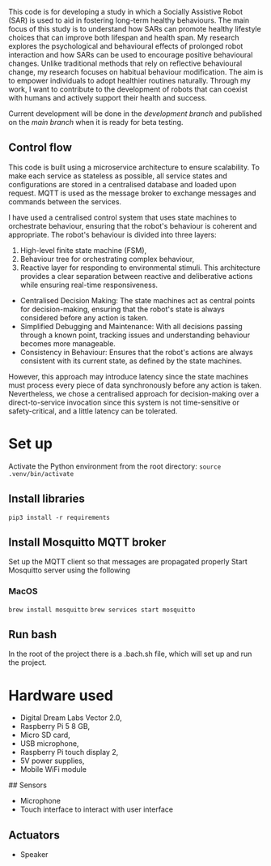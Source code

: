 This code is for developing a study in which a Socially Assistive Robot (SAR) is used to aid in fostering long-term healthy behaviours. The main focus of this study is to understand how SARs can promote healthy lifestyle choices that can improve both lifespan and health span. My research explores the psychological and behavioural effects of prolonged robot interaction and how SARs can be used to encourage positive behavioural changes. Unlike traditional methods that rely on reflective behavioural change, my research focuses on habitual behaviour modification. The aim is to empower individuals to adopt healthier routines naturally. Through my work, I want to contribute to the development of robots that can coexist with humans and actively support their health and success.

Current development will be done in the _development branch_ and published on the _main branch_ when it is ready for beta testing.

## Control flow

This code is built using a microservice architecture to ensure scalability. To make each service as stateless as possible, all service states and configurations are stored in a centralised database and loaded upon request. MQTT is used as the message broker to exchange messages and commands between the services.

I have used a centralised control system that uses state machines to orchestrate behaviour, ensuring that the robot's behaviour is coherent and appropriate. The robot's behaviour is divided into three layers:
1. High-level finite state machine (FSM),
2. Behaviour tree for orchestrating complex behaviour,
3. Reactive layer for responding to environmental stimuli.
   This architecture provides a clear separation between reactive and deliberative actions while ensuring real-time responsiveness.

- Centralised Decision Making: The state machines act as central points for decision-making, ensuring that the robot's state is always considered before any action is taken.
- Simplified Debugging and Maintenance: With all decisions passing through a known point, tracking issues and understanding behaviour becomes more manageable.
- Consistency in Behaviour: Ensures that the robot's actions are always consistent with its current state, as defined by the state machines.

However, this approach may introduce latency since the state machines must process every piece of data synchronously before any action is taken. Nevertheless, we chose a centralised approach for decision-making over a direct-to-service invocation since this system is not time-sensitive or safety-critical, and a little latency can be tolerated.

# Set up

Activate the Python environment from the root directory:
`source .venv/bin/activate`

## Install libraries

`pip3 install -r requirements`

## Install Mosquitto MQTT broker

Set up the MQTT client so that messages are propagated properly
Start Mosquitto server using the following

### MacOS

`brew install mosquitto`
`brew services start mosquitto`

## Run bash
In the root of the project there is a .bach.sh file, which will set up and run the project.

# Hardware used

- Digital Dream Labs Vector 2.0,
- Raspberry Pi 5 8 GB,
- Micro SD card,
- USB microphone,
- Raspberry Pi touch display 2,
- 5V power supplies,
- Mobile WiFi module

## Sensors

- Microphone
- Touch interface to interact with user interface

## Actuators

- Speaker
